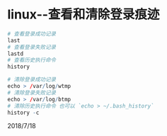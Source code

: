 # linux--查看和清除登录痕迹

```r
# 查看登录成功记录
last
# 查看登录失败记录
lastd
# 查看历史执行命令
history

# 清除登录成功记录
echo > /var/log/wtmp
# 清除登录失败记录
echo > /var/log/btmp
# 清除历史执行命令 也可以 `echo > ~/.bash_history`
history -c
```


2018/7/18  
